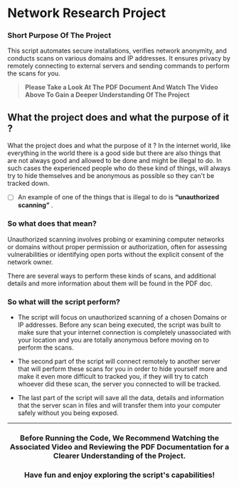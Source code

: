 # Network Research Project
### Short Purpose Of The Project
This script automates secure installations, verifies network anonymity, and conducts scans on various domains and IP addresses. It ensures privacy by remotely connecting to external servers and sending commands to perform the scans for you.

> **Please Take a Look At The PDF Document And Watch The Video Above To Gain a Deeper Understanding Of The Project** 

## What the project does and what the purpose of it ? 
What the project does and what the purpose of it ?
In the internet world, like everything in the world there is a good side but there are also
things that are not always good and allowed to be done and might be illegal to do.
In such cases the experienced people who do these kind of things, will always try to hide
themselves and be anonymous as possible so they can't be tracked down.

- [ ] An example of one of the things that is illegal to do is **“unauthorized scanning”** .

### So what does that mean?
Unauthorized scanning involves probing or examining computer networks or domains
without proper permission or authorization, often for assessing vulnerabilities or identifying
open ports without the explicit consent of the network owner.

There are several ways to perform these kinds of scans, and additional details and more information about them will be found in the PDF doc.

### So what will the script perform?
* The script will focus on unauthorized scanning of a chosen Domains or IP addresses.
Before any scan being executed, the script was built to make sure that your internet
connection is completely unassociated with your location and you are totally anonymous
before moving on to perform the scans.

* The second part of the script will connect remotely to another server that will perform these
scans for you in order to hide yourself more and make it even more difficult to tracked you,
if they will try to catch whoever did these scan, the server you connected to will be tracked.

* The last part of the script will save all the data, details and information that the server scan in
files and will transfer them into your computer safely without you being exposed.

---

### <p align="center"> Before Running the Code, We Recommend Watching the Associated Video and Reviewing the PDF Documentation for a Clearer Understanding of the Project.</p>
### <p align="center">Have fun and enjoy exploring the script's capabilities!</p>
